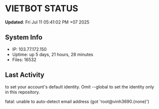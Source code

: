 # VIETBOT STATUS
**Updated**: Fri Jul 11 05:41:02 PM +07 2025

## System Info
- IP: 103.77.172.150
- Uptime: up 5 days, 21 hours, 28 minutes
- Files: 16532

## Last Activity

to set your account's default identity.
Omit --global to set the identity only in this repository.

fatal: unable to auto-detect email address (got 'root@vinh3690.(none)')
